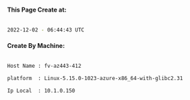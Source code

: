 
   
#### This Page Create at:

```bash

2022-12-02 - 06:44:43 UTC

```

#### Create By Machine:

```bash

Host Name : fv-az443-412

platform  : Linux-5.15.0-1023-azure-x86_64-with-glibc2.31

Ip Local  : 10.1.0.150

```


